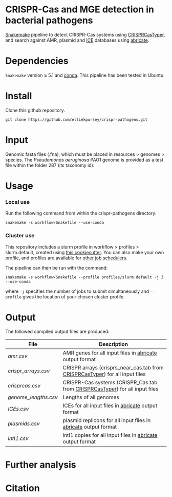 # CRISPR-Cas and MGE detection in bacterial pathogens

[Snakemake](https://snakemake.readthedocs.io/en/stable/) pipeline to detect CRISPR-Cas systems using [CRISPRCasTyper](https://github.com/Russel88/CRISPRCasTyper), and search against AMR, plasmid and [ICE](https://db-mml.sjtu.edu.cn/ICEberg/) databases using [abricate](https://github.com/tseemann/abricate).    

Dependencies
====== 
`Snakemake` version ≥ 5.1 and [conda](https://docs.conda.io/projects/conda/en/latest/user-guide/install/index.html). This pipeline has been tested in Ubuntu.

Install
====== 
Clone this github repository.

```shell
git clone https://github.com/elliekpursey/crispr-pathogens.git
```
Input
====== 
Genomic fasta files (.fna), which must be placed in resources > genomes > species. The *Pseudomonas aeruginosa* PAO1 genome is provided as a test file within the folder 287 (its taxonomy id).

Usage
======

### Local use
Run the following command from within the crispr-pathogens directory:

```shell
snakemake -s workflow/Snakefile --use-conda
```

### Cluster use
This repository includes a slurm profile in workflow > profiles > slurm.default, created using [this cookiecutter](https://github.com/Snakemake-Profiles/slurm). You can also make your own profile, and profiles are available for [other job schedulers](https://github.com/Snakemake-Profiles).

The pipeline can then be run with the command:

```shell
snakemake -s workflow/Snakefile --profile profiles/slurm.default -j 3 --use-conda
``` 

where `-j` specifies the number of jobs to submit simultaneously and `--profile` gives the location of your chosen cluster profile.

Output
====== 
The followed compiled output files are produced:

File | Description 
--- | --- 
*amr.csv* | AMR genes for all input files in [abricate](https://github.com/tseemann/abricate#output) output format
*crispr_arrays.csv* | CRISPR arrays (crisprs_near_cas.tab from [CRISPRCasTyper](https://github.com/Russel88/CRISPRCasTyper#output-)) for all input files 
*crisprcas.csv* | CRISPR-Cas systems (CRISPR_Cas.tab from [CRISPRCasTyper](https://github.com/Russel88/CRISPRCasTyper#output-)) for all input files 
*genome_lengths.csv* | Lengths of all genomes 
*ICEs.csv* | ICEs for all input files in [abricate](https://github.com/tseemann/abricate#output) output format
*plasmids.csv* | plasmid replicons for all input files in [abricate](https://github.com/tseemann/abricate#output) output format 
*intI1.csv* | intI1 copies for all input files in [abricate](https://github.com/tseemann/abricate#output) output format

Further analysis
====== 

Citation
======
